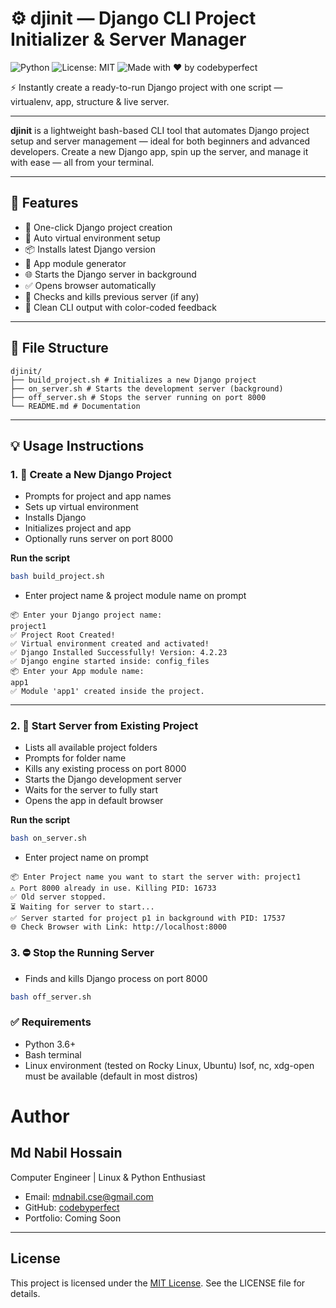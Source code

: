# ⚙️ djinit — Django CLI Project Initializer & Server Manager
![Python](https://img.shields.io/badge/python-3.6%2B-blue)
![License: MIT](https://img.shields.io/badge/License-MIT-yellow.svg)
![Made with ❤️ by codebyperfect](https://img.shields.io/badge/Made%20with-%E2%9D%A4%EF%B8%8F%20by%20codebyperfect-001f3f)

⚡ Instantly create a ready-to-run Django project with one script — virtualenv, app, structure &amp; live server.

---
**djinit** is a lightweight bash-based CLI tool that automates Django project setup and server management — ideal for both beginners and advanced developers. Create a new Django app, spin up the server, and manage it with ease — all from your terminal.

---

## 🚀 Features

- 🔧 One-click Django project creation
- 🧱 Auto virtual environment setup
- 📦 Installs latest Django version
- 🧠 App module generator
- 🌐 Starts the Django server in background
- ✅ Opens browser automatically
- 🔄 Checks and kills previous server (if any)
- 🧪 Clean CLI output with color-coded feedback

---

## 📁 File Structure
```
djinit/
├── build_project.sh # Initializes a new Django project
├── on_server.sh # Starts the development server (background)
├── off_server.sh # Stops the server running on port 8000
└── README.md # Documentation
```

---
## 💡 Usage Instructions

### 1. 🔧 Create a New Django Project
- Prompts for project and app names
- Sets up virtual environment
- Installs Django
- Initializes project and app
- Optionally runs server on port 8000

**Run the script**

```bash
bash build_project.sh
```
- Enter project name & project module name on prompt
```
📦 Enter your Django project name:
project1
✅ Project Root Created!
✅ Virtual environment created and activated!
✅ Django Installed Successfully! Version: 4.2.23
✅ Django engine started inside: config_files
📦 Enter your App module name:
app1
✅ Module 'app1' created inside the project.
```
---

### 2. 🚀 Start Server from Existing Project
- Lists all available project folders
- Prompts for folder name
- Kills any existing process on port 8000
- Starts the Django development server
- Waits for the server to fully start
- Opens the app in default browser

**Run the script**
```bash
bash on_server.sh
```
- Enter project name on prompt
```
📦 Enter Project name you want to start the server with: project1
⚠️ Port 8000 already in use. Killing PID: 16733
✅ Old server stopped.
⏳ Waiting for server to start...
✅ Server started for project p1 in background with PID: 17537
🌐 Check Browser with Link: http://localhost:8000

```

### 3. ⛔ Stop the Running Server
- Finds and kills Django process on port 8000

```bash
bash off_server.sh
```


### ✅ Requirements
- Python 3.6+
- Bash terminal
- Linux environment (tested on Rocky Linux, Ubuntu) lsof, nc, xdg-open must be available (default in most distros)

# Author
## Md Nabil Hossain
Computer Engineer | Linux & Python Enthusiast
- Email: mdnabil.cse@gmail.com
- GitHub: [codebyperfect](https://github.com/codebyperfect)
- Portfolio: Coming Soon
---

## License
This project is licensed under the [MIT License](LICENSE). See the LICENSE file for details.
